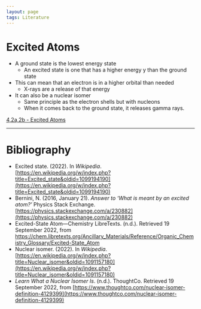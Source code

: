 ```yaml
---
layout: page
tags: Literature 
---
```


# Excited Atoms

- A ground state is the lowest energy state
	- An excited state is one that has a higher energy y than the ground state
- This can mean that an electron is in a higher orbital than needed
	- X-rays are a release of that energy
- It can also be a nuclear isomer
	- Same principle as the electron shells but with nucleons
	- When it comes back to the ground state, it releases gamma rays.

[4,2a,2b - Excited Atoms](../3%20Permanent%20Notes/4,2a,2b%20-%20Excited%20Atoms.md)

---

# Bibliography

- Excited state. (2022). In _Wikipedia_. [https://en.wikipedia.org/w/index.php?title=Excited_state&oldid=1099194190](https://en.wikipedia.org/w/index.php?title=Excited_state&oldid=1099194190)
- Bernini, N. (2016, January 21). _Answer to ‘What is meant by an excited atom?’_ Physics Stack Exchange. [https://physics.stackexchange.com/a/230882](https://physics.stackexchange.com/a/230882)
- Excited-State Atom—Chemistry LibreTexts. (n.d.). Retrieved 19 September 2022, from https://chem.libretexts.org/Ancillary_Materials/Reference/Organic_Chemistry_Glossary/Excited-State_Atom
- Nuclear isomer. (2022). In _Wikipedia_. [https://en.wikipedia.org/w/index.php?title=Nuclear_isomer&oldid=1091157180](https://en.wikipedia.org/w/index.php?title=Nuclear_isomer&oldid=1091157180)
- _Learn What a Nuclear Isomer Is_. (n.d.). ThoughtCo. Retrieved 19 September 2022, from [https://www.thoughtco.com/nuclear-isomer-definition-4129399](https://www.thoughtco.com/nuclear-isomer-definition-4129399)